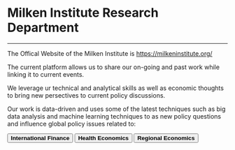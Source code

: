 <H1><b>Milken Institute Research Department </b></H1><Hr>
The Offical Website of the Milken Institute is <a href="https://milkeninstitute.org/" target="_blank">https://milkeninstitute.org/</a>


The current platform allows us to share our on-going and past work while linking it to current events.

We leverage ur technical and analytical skills as well as economic thoughts to bring new persectives to current policy discussions. 


Our work is data-driven and uses some of the latest techniques such as big data analysis and machine learning techniques to as new policy questions and influence global policy issues related to:<Br>
 
<button class="button button2"><b>International Finance</b></button> <button class="button button2"><b>Health Economics</b></button> <button class="button button2"><b>Regional Economics</b></button>


